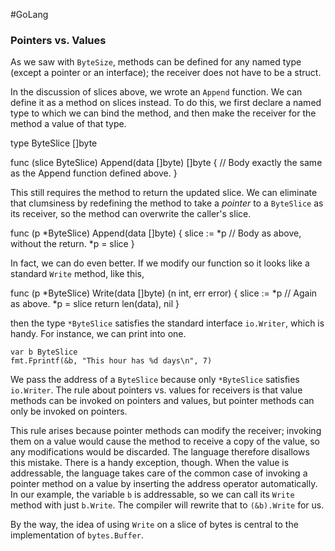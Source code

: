 #GoLang 
### Pointers vs. Values

As we saw with `ByteSize`, methods can be defined for any named type (except a pointer or an interface); the receiver does not have to be a struct.

In the discussion of slices above, we wrote an `Append` function. We can define it as a method on slices instead. To do this, we first declare a named type to which we can bind the method, and then make the receiver for the method a value of that type.

type ByteSlice []byte

func (slice ByteSlice) Append(data []byte) []byte {
    // Body exactly the same as the Append function defined above.
}

This still requires the method to return the updated slice. We can eliminate that clumsiness by redefining the method to take a _pointer_ to a `ByteSlice` as its receiver, so the method can overwrite the caller's slice.

func (p *ByteSlice) Append(data []byte) {
    slice := *p
    // Body as above, without the return.
    *p = slice
}

In fact, we can do even better. If we modify our function so it looks like a standard `Write` method, like this,

func (p *ByteSlice) Write(data []byte) (n int, err error) {
    slice := *p
    // Again as above.
    *p = slice
    return len(data), nil
}

then the type `*ByteSlice` satisfies the standard interface `io.Writer`, which is handy. For instance, we can print into one.

    var b ByteSlice
    fmt.Fprintf(&b, "This hour has %d days\n", 7)

We pass the address of a `ByteSlice` because only `*ByteSlice` satisfies `io.Writer`. The rule about pointers vs. values for receivers is that value methods can be invoked on pointers and values, but pointer methods can only be invoked on pointers.

This rule arises because pointer methods can modify the receiver; invoking them on a value would cause the method to receive a copy of the value, so any modifications would be discarded. The language therefore disallows this mistake. There is a handy exception, though. When the value is addressable, the language takes care of the common case of invoking a pointer method on a value by inserting the address operator automatically. In our example, the variable `b` is addressable, so we can call its `Write` method with just `b.Write`. The compiler will rewrite that to `(&b).Write` for us.

By the way, the idea of using `Write` on a slice of bytes is central to the implementation of `bytes.Buffer`.